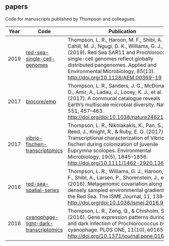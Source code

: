 ## papers

Code for manuscripts published by Thompson and colleagues.

<!--
TBD | [palmyra-corals](https://github.com/cuttlefishh/papers/tree/master/palmyra-corals) | Carter et al. (in prep.)
TBD | [dwh-metagenomics](https://github.com/cuttlefishh/papers/tree/master/dwh-metagenomics) | Goodwin, Thompson et al. (in prep.)
-->

Year | Code | Publication
-----|------|------------
2019 | [red-sea-single-cell-genomes](https://github.com/cuttlefishh/papers/tree/master/red-sea-single-cell-genomes) | Thompson, L. R., Haroon, M. F., Shibl, A. A., Cahill, M. J., Ngugi, D. K., Williams, G. J., et al. (2019). Red Sea SAR11 and Prochlorococcus single-cell genomes reflect globally distributed pangenomes. Applied and Environmental Microbiology, 85(13). http://doi.org/10.1128/AEM.00369-19
2017 | [biocore/emp](https://github.com/biocore/emp) | Thompson, L. R., Sanders, J. G., McDonald, D., Amir, A., Ladau, J., Locey, K. J., et al. (2017). A communal catalogue reveals Earth’s multiscale microbial diversity. Nature, 551, 457–463. http://doi.org/doi:10.1038/nature24621
2017 | [vibrio-fischeri-transcriptomics](https://github.com/cuttlefishh/papers/tree/master/vibrio-fischeri-transcriptomics) | Thompson, L. R., Nikolakakis, K., Pan, S., Reed, J., Knight, R., & Ruby, E. G. (2017). Transcriptional characterization of Vibrio fischeri during colonization of juvenile Euprymna scolopes. Environmental Microbiology, 19(5), 1845–1856. http://doi.org/10.1111/1462-2920.13684
2016 | [red-sea-spatial-series](https://github.com/cuttlefishh/papers/tree/master/red-sea-spatial-series) | Thompson, L. R., Williams, G. J., Haroon, M. F., Shibl, A., Larsen, P., Shorenstein, J., et al. (2016). Metagenomic covariation along densely sampled environmental gradients in the Red Sea. The ISME Journal, 11, 138–151. http://doi.org/doi:10.1038/ismej.2016.99
2016 | [cyanophage-light-dark-transcriptomics](https://github.com/cuttlefishh/papers/tree/master/cyanophage-light-dark-transcriptomics) | Thompson, L. R., Zeng, Q., & Chisholm, S. W. (2016). Gene expression patterns during light and dark infection of Prochlorococcus by cyanophage. PLOS ONE, 11(10), e0165375. http://doi.org/10.1371/journal.pone.0165375

<!--
To retrieve code from local machine:

    ls */*.sh
    ls */*.pl
    ls */*.py
    ls */*.R
    ls */*.ipynb
    cat */*.sh | grep -E "\.pl" | perl -lpe 's/.*[\/\t ]([a-zA-Z0-9_]*.pl) .*/$1/' | sort | uniq
    cat */*.sh | grep -E "\.py" | perl -lpe 's/.*[\/\t ]([a-zA-Z0-9_]*.py) .*/$1/' | sort | uniq
-->

